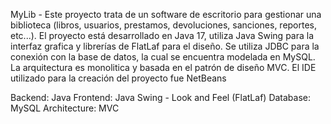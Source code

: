 MyLib - Este proyecto trata de un software de escritorio para gestionar una biblioteca (libros, usuarios, prestamos, devoluciones, sanciones, reportes, etc...).
El proyecto está desarrollado en Java 17, utiliza Java Swing para la interfaz grafica y librerías de FlatLaf para el diseño. Se utiliza JDBC para la
conexión con la base de datos, la cual se encuentra modelada en MySQL. La arquitectura es monolitica y basada en el patrón de diseño MVC.
El IDE utilizado para la creación del proyecto fue NetBeans

Backend: Java
Frontend: Java Swing - Look and Feel (FlatLaf)
Database: MySQL
Architecture: MVC
